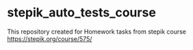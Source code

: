 # stepik_auto_tests_course
This repository created for Homework tasks from stepik course https://stepik.org/course/575/
